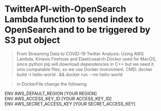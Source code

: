 # TwitterAPI-with-OpenSearch Lambda function to send index to OpenSearch and to be triggered by S3 put object
>From Streaming Data to COVID-19 Twitter Analysis: Using AWS Lambda, Kinesis Firehose and Elasticsearch
>Docker used for MacOS, since python pip will download dependencies in C++ but we need it unix compatable files, so we use Docker invironment.
>CMD:  docker build -t hello-world . && docker run --rm  hello-world 

>in DockerFile change the following

ENV AWS_DEFAULT_REGION [YOUR REGION]<br/>
ENV AWS_ACCESS_KEY_ID [YOUR ACCESS_KEY_ID]<br/>
ENV AWS_SECRET_ACCESS_KEY [YOUR SECRET_ACCESS_KEY]<br/>
